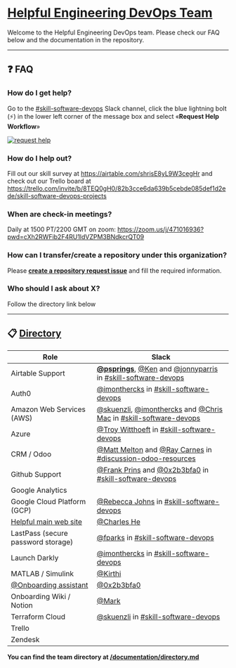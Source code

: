 # [Helpful Engineering DevOps Team](https://helpfulengineering.slack.com/archives/CV54M16QH)

Welcome to the Helpful Engineering DevOps team. Please check our FAQ below and the documentation in the repository.

***

## :question: FAQ

### How do I get help?

Go to the [#skill-software-devops](https://helpfulengineering.slack.com/archives/CV54M16QH) Slack channel, click the blue lightning bolt (:zap:) in the lower left corner of the message box and select «**Request Help Workflow**»

[![request help](/documentation/images/request-help.png)](https://helpfulengineering.slack.com/archives/CV54M16QH)

### How do I help out?

Fill out our skill survey at https://airtable.com/shrisE8yL9W3cegHr and check out our Trello board at https://trello.com/invite/b/8TEQ0gH0/82b3cce6da639b5cebde085def1d2ede/skill-software-devops-projects

### When are check-in meetings?

Daily at 1500 PT/2200 GMT on zoom: https://zoom.us/j/471016936?pwd=cXh2RWFib2F4RU1ldVZPM3BNdkcrQT09

### How can I transfer/create a repository under this organization?

Please **[create a repository request issue](https://github.com/helpfulengineering/devops/issues/new?assignees=0x2b3bfa0%2C+PrinsFrank&labels=repository+request&template=repository-request.md&title=Repository+request%3A+%5Bproject-name%5D)** and fill the required information.

### Who should I ask about X?

Follow the directory link below

***

## :clipboard: [Directory](/documentation/directory.md)
| Role | Slack |
| --- | --- |
| Airtable Support | **[@psprings](https://helpfulengineering.slack.com/team/U010AK510F2)**, [@Ken](https://helpfulengineering.slack.com/team/U0105RNGQC9) and [@jonnyparris](https://helpfulengineering.slack.com/team/U0104HLHP8E) in [#skill-software-devops](https://app.slack.com/client/TUTSYURT3/CV54M16QH)|
| Auth0 | [@imonthercks](https://helpfulengineering.slack.com/team/U01063BPVHV) in [#skill-software-devops](https://app.slack.com/client/TUTSYURT3/CV54M16QH)|
| Amazon Web Services (AWS) | [@skuenzli](https://helpfulengineering.slack.com/team/UV4C6N0M9), [@imonthercks](https://helpfulengineering.slack.com/team/U01063BPVHV) and [@Chris Mac](https://helpfulengineering.slack.com/team/U0101D9734M) in [#skill-software-devops](https://app.slack.com/client/TUTSYURT3/CV54M16QH)|
| Azure | [@Troy Witthoeft](https://helpfulengineering.slack.com/team/UUXNLFC83) in [#skill-software-devops](https://app.slack.com/client/TUTSYURT3/CV54M16QH)|
| CRM / Odoo | [@Matt Melton](https://helpfulengineering.slack.com/team/U0109QJ8ALV) and [@Ray Carnes](https://helpfulengineering.slack.com/team/U010HQK88MU) in [#discussion-odoo-resources](https://app.slack.com/client/TUTSYURT3/G010L29KJ4E)|
| Github Support | [@Frank Prins](https://helpfulengineering.slack.com/team/U010740NECE) and [@0x2b3bfa0](https://helpfulengineering.slack.com/team/U0103B34HGR) in [#skill-software-devops](https://app.slack.com/client/TUTSYURT3/CV54M16QH)|
| Google Analytics |  |
| Google Cloud Platform (GCP) | [@Rebecca Johns](https://app.slack.com/team/U0108S72KL4) in [#skill-software-devops](https://app.slack.com/client/TUTSYURT3/CV54M16QH)|
| [Helpful main web site](https://helpfulengineering.org) | [@Charles He](https://helpfulengineering.slack.com/team/UUSFSSUTD) |
| LastPass (secure password storage)| [@fparks](https://helpfulengineering.slack.com/team/UV23KD9MY) in [#skill-software-devops](https://app.slack.com/client/TUTSYURT3/CV54M16QH)|
| Launch Darkly | [@imonthercks](https://helpfulengineering.slack.com/team/U01063BPVHV) in [#skill-software-devops](https://app.slack.com/client/TUTSYURT3/CV54M16QH)|
| MATLAB / Simulink | [@Kirthi](https://helpfulengineering.slack.com/team/U011F550YKY) |
| [@Onboarding assistant](https://helpfulengineering.slack.com/team/U010NSG33LH) | [@0x2b3bfa0](https://helpfulengineering.slack.com/team/U0103B34HGR)|
| Onboarding Wiki / Notion | [@Mark](https://helpfulengineering.slack.com/team/UVB7QETA7) |
| Terraform Cloud | [@skuenzli](https://helpfulengineering.slack.com/team/UV4C6N0M9) in [#skill-software-devops](https://app.slack.com/client/TUTSYURT3/CV54M16QH)|
| Trello | |
| Zendesk | |

**You can find the team directory at [/documentation/directory.md](/documentation/directory.md)**
